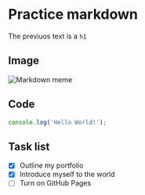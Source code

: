 # Practice markdown
The previuos text is a `h1`

## Image
![Markdown meme](https://encrypted-tbn0.gstatic.com/images?q=tbn:ANd9GcRHHQGxFWklZzTZgS9Ulpb0C1beMRTXhl9hPQ&usqp=CAU)

## Code
```typescript
console.log('Hello World!');
```

## Task list
- [X] Outline my portfolio
- [X] Introduce myself to the world
- [ ] Turn on GitHub Pages
